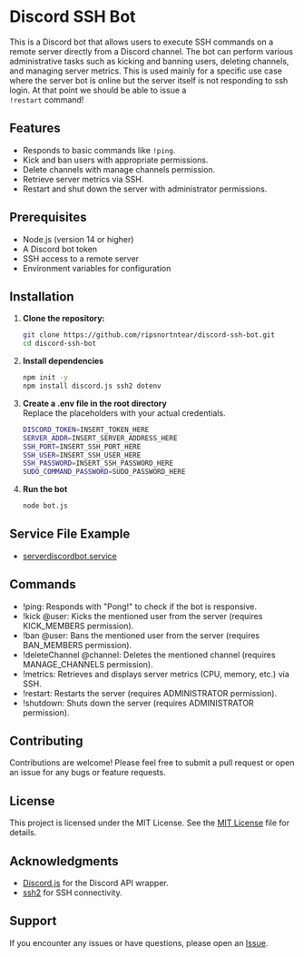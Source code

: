 # Discord SSH Bot

This is a Discord bot that allows users to execute SSH commands on a remote server directly from a Discord channel. The bot can perform various administrative tasks such as kicking and banning users, deleting channels, and managing server metrics. This is used mainly for a specific use case where the server bot is online but the server itself is not responding to ssh login. At that point we should be able to issue a <br> `!restart` command!

## Features

- Responds to basic commands like `!ping`.
- Kick and ban users with appropriate permissions.
- Delete channels with manage channels permission.
- Retrieve server metrics via SSH.
- Restart and shut down the server with administrator permissions.

## Prerequisites

- Node.js (version 14 or higher)
- A Discord bot token
- SSH access to a remote server
- Environment variables for configuration

## Installation

1. **Clone the repository:**

   ```bash
   git clone https://github.com/ripsnortntear/discord-ssh-bot.git
   cd discord-ssh-bot

2. **Install dependencies**

   ```bash
   npm init -y
   npm install discord.js ssh2 dotenv
   
3. **Create a .env file in the root directory**<br>
   Replace the placeholders with your actual credentials.
   
   ```bash
   DISCORD_TOKEN=INSERT_TOKEN_HERE
   SERVER_ADDR=INSERT_SERVER_ADDRESS_HERE
   SSH_PORT=INSERT_SSH_PORT_HERE
   SSH_USER=INSERT_SSH_USER_HERE
   SSH_PASSWORD=INSERT_SSH_PASSWORD_HERE
   SUDO_COMMAND_PASSWORD=SUDO_PASSWORD_HERE

4. **Run the bot**

   ```bash
   node bot.js

## Service File Example

  - [serverdiscordbot.service](serverdiscordbot.service.example)

## Commands

 - !ping: Responds with "Pong!" to check if the bot is responsive.
 - !kick @user: Kicks the mentioned user from the server (requires KICK_MEMBERS permission).
 - !ban @user: Bans the mentioned user from the server (requires BAN_MEMBERS permission).
 - !deleteChannel @channel: Deletes the mentioned channel (requires MANAGE_CHANNELS permission).
 - !metrics: Retrieves and displays server metrics (CPU, memory, etc.) via SSH.
 - !restart: Restarts the server (requires ADMINISTRATOR permission).
 - !shutdown: Shuts down the server (requires ADMINISTRATOR permission).

## Contributing

   Contributions are welcome! Please feel free to submit a pull request or open an issue for any bugs or feature requests.

## License

  This project is licensed under the MIT License. See the [MIT License](MIT.license) file for details.

## Acknowledgments

  - [Discord.js](https://github.com/username/repository/blob/main/MIT.license](https://github.com/discordjs/discord.js)) for the Discord API wrapper.
  - [ssh2](https://github.com/username/repository/blob/main/MIT.license](https://github.com/mscdex/ssh2)) for SSH connectivity.

## Support

   If you encounter any issues or have questions, please open an [Issue](https://github.com/ripsnortntear/serverbot/issues).
